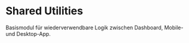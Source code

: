 # Shared Utilities

Basismodul für wiederverwendbare Logik zwischen Dashboard, Mobile- und Desktop-App.
